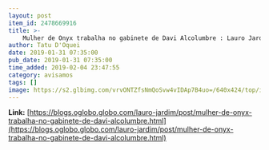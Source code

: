 ```yaml
---
layout: post
item_id: 2478669916
title: >-
    Mulher de Onyx trabalha no gabinete de Davi Alcolumbre : Lauro Jardim
author: Tatu D'Oquei
date: 2019-01-31 07:35:00
pub_date: 2019-01-31 07:35:00
time_added: 2019-02-04 23:47:55
category: avisamos
tags: []
image: https://s2.glbimg.com/vrvONTZfsNmQoSvw4vIDAp7B4uo=/640x424/top/i.glbimg.com/og/ig/infoglobo1/f/original/2019/01/07/80428448_bsb_-_brasilia_-_brasil_-_27-12-2018_-_pa_-_o_futuro_ministro_da_casa_civil_do_governo.jpg
---
```


**Link:** [https://blogs.oglobo.globo.com/lauro-jardim/post/mulher-de-onyx-trabalha-no-gabinete-de-davi-alcolumbre.html](https://blogs.oglobo.globo.com/lauro-jardim/post/mulher-de-onyx-trabalha-no-gabinete-de-davi-alcolumbre.html)

